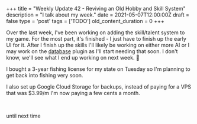 
+++
title = "Weekly Update 42 - Reviving an Old Hobby and Skill System"
description = "I talk about my week."
date = 2021-05-07T12:00:00Z
draft = false
type = 'post'
tags = ['TODO']
old_content_duration = 0
+++

<p>Over the last week, I've been working on adding the skill/talent system to my game. For the most part, it's finished - I just have to finish up the early UI for it. After I finish up the skills I'll likely be working on either more AI or I may work on the <a href="https://trdwll.com/experiments/udatabase/" target="_blank" rel="noopener">database</a> plugin as I'll start needing that soon. I don't know, we'll see what I end up working on next week. 🙂</p>
<p>I bought a 3-year fishing license for my state on Tuesday so I'm planning to get back into fishing very soon.</p>
<p>I also set up Google Cloud Storage for backups, instead of paying for a VPS that was $3.99/m I'm now paying a few cents a month.</p>
<p>&nbsp;</p>
<p>until next time</p>
    